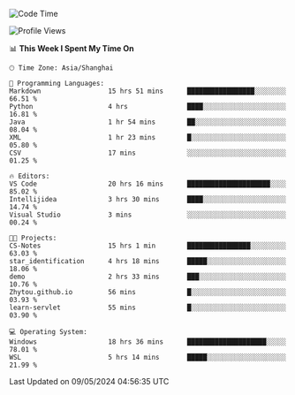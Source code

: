 <!--START_SECTION:waka-->
![Code Time](http://img.shields.io/badge/Code%20Time-1%2C677%20hrs%2054%20mins-blue)

![Profile Views](http://img.shields.io/badge/Profile%20Views-3-blue)

📊 **This Week I Spent My Time On** 

```text
🕑︎ Time Zone: Asia/Shanghai

💬 Programming Languages: 
Markdown                 15 hrs 51 mins      █████████████████░░░░░░░░   66.51 % 
Python                   4 hrs               ████░░░░░░░░░░░░░░░░░░░░░   16.81 % 
Java                     1 hr 54 mins        ██░░░░░░░░░░░░░░░░░░░░░░░   08.04 % 
XML                      1 hr 23 mins        █░░░░░░░░░░░░░░░░░░░░░░░░   05.80 % 
CSV                      17 mins             ░░░░░░░░░░░░░░░░░░░░░░░░░   01.25 % 

🔥 Editors: 
VS Code                  20 hrs 16 mins      █████████████████████░░░░   85.02 % 
Intellijidea             3 hrs 30 mins       ████░░░░░░░░░░░░░░░░░░░░░   14.74 % 
Visual Studio            3 mins              ░░░░░░░░░░░░░░░░░░░░░░░░░   00.24 % 

🐱‍💻 Projects: 
CS-Notes                 15 hrs 1 min        ████████████████░░░░░░░░░   63.03 % 
star_identification      4 hrs 18 mins       █████░░░░░░░░░░░░░░░░░░░░   18.06 % 
demo                     2 hrs 33 mins       ███░░░░░░░░░░░░░░░░░░░░░░   10.76 % 
Zhytou.github.io         56 mins             █░░░░░░░░░░░░░░░░░░░░░░░░   03.93 % 
learn-servlet            55 mins             █░░░░░░░░░░░░░░░░░░░░░░░░   03.90 % 

💻 Operating System: 
Windows                  18 hrs 36 mins      ████████████████████░░░░░   78.01 % 
WSL                      5 hrs 14 mins       █████░░░░░░░░░░░░░░░░░░░░   21.99 % 
```


 Last Updated on 09/05/2024 04:56:35 UTC
<!--END_SECTION:waka-->